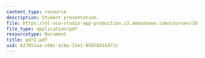 ```yaml
---
content_type: resource
description: Student presentation.
file: https://ol-ocw-studio-app-production.s3.amazonaws.com/courses/16-83x-space-systems-engineering-spring-2002-spring-2003/b27852aac68c1cbe31e19567b816d71c_pdr2.pdf
file_type: application/pdf
resourcetype: Document
title: pdr2.pdf
uid: b27852aa-c68c-1cbe-31e1-9567b816d71c
---
```

